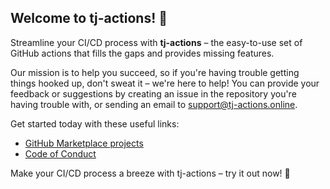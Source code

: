 ## Welcome to tj-actions! 👋

Streamline your CI/CD process with **tj-actions** – the easy-to-use set of GitHub actions that fills the gaps and provides missing features.

Our mission is to help you succeed, so if you're having trouble getting things hooked up, don't sweat it – we're here to help! You can provide your feedback or suggestions by creating an issue in the repository you're having trouble with, or sending an email to [support@tj-actions.online](mailto:support@tj-actions.online).

Get started today with these useful links:

- [GitHub Marketplace projects](https://github.com/marketplace?category=&query=tj-actions+sort%3Apopularity-desc&type=&verification=)
- [Code of Conduct](https://github.com/tj-actions/.github/blob/main/CODEOFCONDUCT.md)

Make your CI/CD process a breeze with tj-actions – try it out now! 🚀
